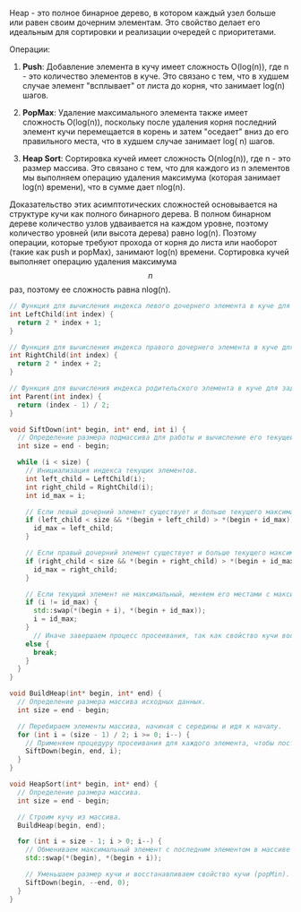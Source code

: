 Heap - это полное бинарное дерево, в котором каждый узел больше или равен своим дочерним элементам. Это свойство делает
его идеальным для сортировки и реализации очередей с приоритетами.

Операции:
1. **Push**: Добавление элемента в кучу имеет сложность O(log(n)), где n - это количество элементов в куче. Это связано
   с тем, что в худшем случае элемент "всплывает" от листа до корня, что занимает log(n) шагов.

2. **PopMax**: Удаление максимального элемента также имеет сложность O(log(n)), поскольку после удаления корня последний
   элемент кучи перемещается в корень и затем "оседает" вниз до его правильного места, что в худшем случае занимает log(
   n) шагов.

3. **Heap Sort**: Сортировка кучей имеет сложность O(nlog(n)), где n - это размер массива. Это связано с тем,
   что для каждого из n элементов мы выполняем операцию удаления максимума (которая занимает log(n) времени),
   что в сумме дает nlog(n).

Доказательство этих асимптотических сложностей основывается на структуре кучи как полного бинарного дерева. В полном
бинарном дереве количество узлов удваивается на каждом уровне, поэтому количество уровней (или высота дерева) равно
log(n). Поэтому операции, которые требуют прохода от корня до листа или наоборот (такие как push и popMax), занимают
log(n) времени. Сортировка кучей выполняет операцию удаления максимума $$n$$ раз, поэтому ее сложность равна nlog(n).

```c++
// Функция для вычисления индекса левого дочернего элемента в куче для заданного индекса "index".
int LeftChild(int index) {
  return 2 * index + 1;
}

// Функция для вычисления индекса правого дочернего элемента в куче для заданного индекса "index".
int RightChild(int index) {
  return 2 * index + 2;
}

// Функция для вычисления индекса родительского элемента в куче для заданного индекса "index".
int Parent(int index) {
  return (index - 1) / 2;
}

void SiftDown(int* begin, int* end, int i) {
  // Определение размера подмассива для работы и вычисление его текущей длины.
  int size = end - begin;

  while (i < size) {
    // Инициализация индекса текущих элементов.
    int left_child = LeftChild(i);
    int right_child = RightChild(i);
    int id_max = i;

    // Если левый дочерний элемент существует и больше текущего максимального, обновляем индекс максимального.
    if (left_child < size && *(begin + left_child) > *(begin + id_max)) {
      id_max = left_child;
    }

    // Если правый дочерний элемент существует и больше текущего максимального, обновляем индекс максимального.
    if (right_child < size && *(begin + right_child) > *(begin + id_max)) {
      id_max = right_child;
    }

    // Если текущий элемент не максимальный, меняем его местами с максимальным и обновляем индекс.
    if (i != id_max) {
      std::swap(*(begin + i), *(begin + id_max));
      i = id_max;
    }
      // Иначе завершаем процесс просеивания, так как свойство кучи восстановлено.
    else {
      break;
    }
  }
}

void BuildHeap(int* begin, int* end) {
  // Определение размера массива исходных данных.
  int size = end - begin;

  // Перебираем элементы массива, начиная с середины и идя к началу.
  for (int i = (size - 1) / 2; i >= 0; i--) {
    // Применяем процедуру просеивания для каждого элемента, чтобы построить кучу (heapify).
    SiftDown(begin, end, i);
  }
}

void HeapSort(int* begin, int* end) {
  // Определение размера массива.
  int size = end - begin;

  // Строим кучу из массива.
  BuildHeap(begin, end);

  for (int i = size - 1; i > 0; i--) {
    // Обмениваем максимальный элемент с последним элементом в массиве (popMin).
    std::swap(*(begin), *(begin + i));

    // Уменьшаем размер кучи и восстанавливаем свойство кучи (popMin).
    SiftDown(begin, --end, 0);
  }
}
```